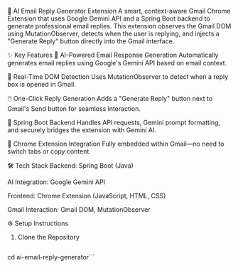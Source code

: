 📧 AI Email Reply Generator Extension
A smart, context-aware Gmail Chrome Extension that uses Google Gemini API and a Spring Boot backend to generate professional email replies. This extension observes the Gmail DOM using MutationObserver, detects when the user is replying, and injects a "Generate Reply" button directly into the Gmail interface.

✨ Key Features
🧠 AI-Powered Email Response Generation
Automatically generates email replies using Google's Gemini API based on email context.

📨 Real-Time DOM Detection
Uses MutationObserver to detect when a reply box is opened in Gmail.

🖱️ One-Click Reply Generation
Adds a "Generate Reply" button next to Gmail's Send button for seamless interaction.

🔗 Spring Boot Backend
Handles API requests, Gemini prompt formatting, and securely bridges the extension with Gemini AI.

🧩 Chrome Extension Integration
Fully embedded within Gmail—no need to switch tabs or copy content.

🛠 Tech Stack
Backend: Spring Boot (Java)

AI Integration: Google Gemini API

Frontend: Chrome Extension (JavaScript, HTML, CSS)

Gmail Interaction: Gmail DOM, MutationObserver

⚙️ Setup Instructions
1. Clone the Repository
   ```git clone https://github.com/yourusername/ai-email-reply-generator.git
cd ai-email-reply-generator```
